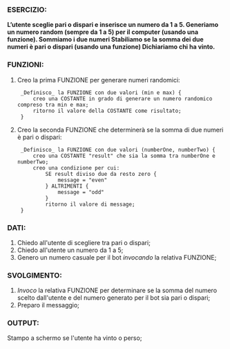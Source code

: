 ### ESERCIZIO:

**L’utente sceglie pari o dispari e inserisce un numero da 1 a 5.
Generiamo un numero random (sempre da 1 a 5) per il computer (usando una funzione).
Sommiamo i due numeri
Stabiliamo se la somma dei due numeri è pari o dispari (usando una funzione)
Dichiariamo chi ha vinto.**

### FUNZIONI:

1. Creo la prima FUNZIONE per generare numeri randomici:

        _Definisco_ la FUNZIONE con due valori (min e max) {
            creo una COSTANTE in grado di generare un numero randomico compreso tra min e max;
            ritorno il valore della COSTANTE come risultato;
        }

2. Creo la seconda FUNZIONE che determinerà se la somma di due numeri è pari o dispari:

        _Definisco_ la FUNZIONE con due valori (numberOne, numberTwo) {
            creo una COSTANTE "result" che sia la somma tra numberOne e numberTwo;
            creo una condizione per cui:
                SE result diviso due da resto zero {
                    message = "even"
                } ALTRIMENTI {
                    message = "odd"
                }
                ritorno il valore di message;
        }

### DATI:

1. Chiedo all'utente di scegliere tra pari o dispari;
2. Chiedo all'utente un numero da 1 a 5;
3. Genero un numero casuale per il bot _invocando_ la relativa FUNZIONE;

### SVOLGIMENTO:

1. _Invoco_ la relativa FUNZIONE per determinare se la somma del numero scelto dall'utente e del numero generato per il bot sia pari o dispari;
2. Preparo il messaggio;

### OUTPUT:

Stampo a schermo se l'utente ha vinto o perso;
